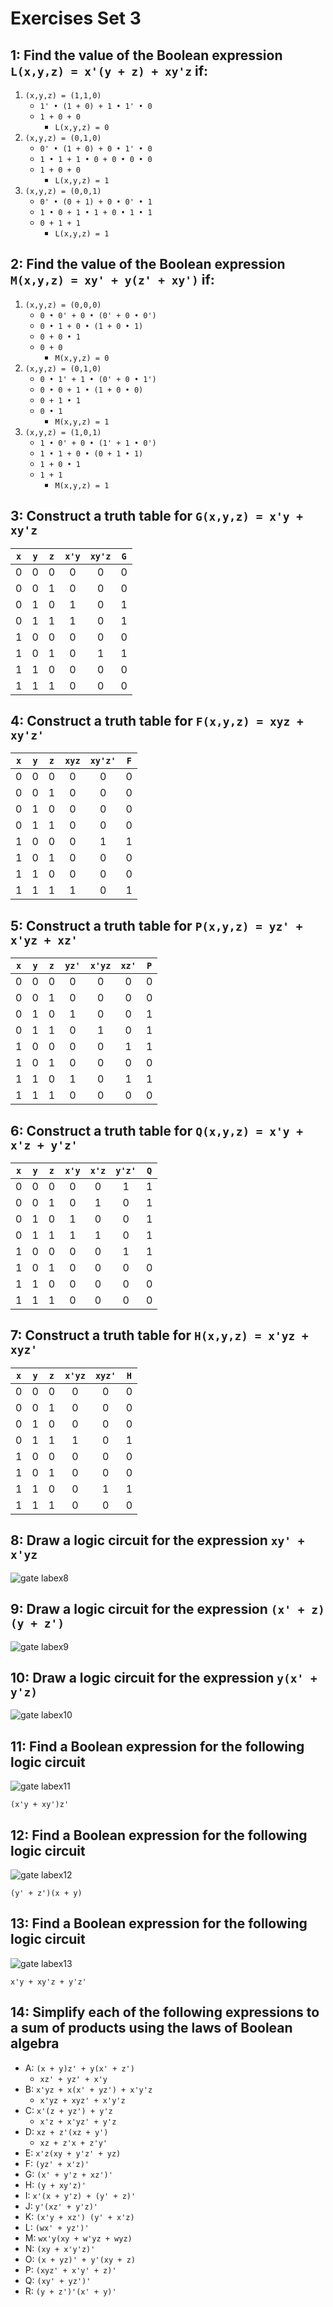 # Exercises Set 3

## 1: Find the value of the Boolean expression `L(x,y,z) = x'(y + z) + xy'z` if:

1. `(x,y,z) = (1,1,0)`
	- `1' • (1 + 0) + 1 • 1' • 0`
	- `1 + 0 + 0`
		- `L(x,y,z) = 0`
2. `(x,y,z) = (0,1,0)`
	- `0' • (1 + 0) + 0 • 1' • 0`
	- `1 • 1 + 1 • 0 + 0 • 0 • 0`
	- `1 + 0 + 0`
		- `L(x,y,z) = 1`
3. `(x,y,z) = (0,0,1)`
	- `0' • (0 + 1) + 0 • 0' • 1`
	- `1 • 0 + 1 • 1 + 0 • 1 • 1`
	- `0 + 1 + 1`
		- `L(x,y,z) = 1`

## 2: Find the value of the Boolean expression `M(x,y,z) = xy' + y(z' + xy')` if:

1. `(x,y,z) = (0,0,0)`
	- `0 • 0' + 0 • (0' + 0 • 0')`
	- `0 • 1 + 0 • (1 + 0 • 1)`
	- `0 + 0 • 1`
	- `0 + 0`
		- `M(x,y,z) = 0`
2. `(x,y,z) = (0,1,0)`
	- `0 • 1' + 1 • (0' + 0 • 1')`
	- `0 • 0 + 1 • (1 + 0 • 0)`
	- `0 + 1 • 1`
	- `0 • 1`
		- `M(x,y,z) = 1`
3. `(x,y,z) = (1,0,1)`
	- `1 • 0' + 0 • (1' + 1 • 0')`
	- `1 • 1 + 0 • (0 + 1 • 1)`
	- `1 + 0 • 1`
	- `1 + 1`
		- `M(x,y,z) = 1`

## 3: Construct a truth table for `G(x,y,z) = x'y + xy'z`

| `x` | `y` | `z` | `x'y` | `xy'z` | `G` |
|:---:|:---:|:---:|:-----:|:------:|:---:|
| 0   | 0   | 0   | 0     | 0      | 0   |
| 0   | 0   | 1   | 0     | 0      | 0   |
| 0   | 1   | 0   | 1     | 0      | 1   |
| 0   | 1   | 1   | 1     | 0      | 1   |
| 1   | 0   | 0   | 0     | 0      | 0   |
| 1   | 0   | 1   | 0     | 1      | 1   |
| 1   | 1   | 0   | 0     | 0      | 0   |
| 1   | 1   | 1   | 0     | 0      | 0   |

## 4: Construct a truth table for `F(x,y,z) = xyz + xy'z'`

| `x` | `y` | `z` | `xyz` | `xy'z'` | `F` |
|:---:|:---:|:---:|:-----:|:-------:|:---:|
| 0   | 0   | 0   | 0     | 0       | 0   |
| 0   | 0   | 1   | 0     | 0       | 0   |
| 0   | 1   | 0   | 0     | 0       | 0   |
| 0   | 1   | 1   | 0     | 0       | 0   |
| 1   | 0   | 0   | 0     | 1       | 1   |
| 1   | 0   | 1   | 0     | 0       | 0   |
| 1   | 1   | 0   | 0     | 0       | 0   |
| 1   | 1   | 1   | 1     | 0       | 1   |

## 5: Construct a truth table for `P(x,y,z) = yz' + x'yz + xz'`

| `x` | `y` | `z` | `yz'` | `x'yz` | `xz'` | `P` |
|:---:|:---:|:---:|:-----:|:------:|:-----:|:---:|
| 0   | 0   | 0   | 0     | 0      | 0     | 0   |
| 0   | 0   | 1   | 0     | 0      | 0     | 0   |
| 0   | 1   | 0   | 1     | 0      | 0     | 1   |
| 0   | 1   | 1   | 0     | 1      | 0     | 1   |
| 1   | 0   | 0   | 0     | 0      | 1     | 1   |
| 1   | 0   | 1   | 0     | 0      | 0     | 0   |
| 1   | 1   | 0   | 1     | 0      | 1     | 1   |
| 1   | 1   | 1   | 0     | 0      | 0     | 0   |

## 6: Construct a truth table for `Q(x,y,z) = x'y + x'z + y'z'`

| `x` | `y` | `z` | `x'y` | `x'z` | `y'z'` | `Q` |
|:---:|:---:|:---:|:-----:|:-----:|:------:|:---:|
| 0   | 0   | 0   | 0     | 0     | 1      | 1   |
| 0   | 0   | 1   | 0     | 1     | 0      | 1   |
| 0   | 1   | 0   | 1     | 0     | 0      | 1   |
| 0   | 1   | 1   | 1     | 1     | 0      | 1   |
| 1   | 0   | 0   | 0     | 0     | 1      | 1   |
| 1   | 0   | 1   | 0     | 0     | 0      | 0   |
| 1   | 1   | 0   | 0     | 0     | 0      | 0   |
| 1   | 1   | 1   | 0     | 0     | 0      | 0   |

## 7: Construct a truth table for `H(x,y,z) = x'yz + xyz'`

| `x` | `y` | `z` | `x'yz` | `xyz'` | `H` |
|:---:|:---:|:---:|:------:|:------:|:---:|
| 0   | 0   | 0   | 0      | 0      | 0   |
| 0   | 0   | 1   | 0      | 0      | 0   |
| 0   | 1   | 0   | 0      | 0      | 0   |
| 0   | 1   | 1   | 1      | 0      | 1   |
| 1   | 0   | 0   | 0      | 0      | 0   |
| 1   | 0   | 1   | 0      | 0      | 0   |
| 1   | 1   | 0   | 0      | 1      | 1   |
| 1   | 1   | 1   | 0      | 0      | 0   |

## 8: Draw a logic circuit for the expression `xy' + x'yz`

![gate labex8](http://i.imgur.com/iBUCSv2.png)

## 9: Draw a logic circuit for the expression `(x' + z)(y + z')`

![gate labex9](http://i.imgur.com/23DzBnP.png)

## 10: Draw a logic circuit for the expression `y(x' + y'z)`

![gate labex10](http://i.imgur.com/bNUNfGx.png)

## 11: Find a Boolean expression for the following logic circuit

![gate labex11](http://i.imgur.com/WTOCkTk.png)

`(x'y + xy')z'`

## 12: Find a Boolean expression for the following logic circuit

![gate labex12](http://i.imgur.com/uElO9bM.png)

`(y' + z')(x + y)`

## 13: Find a Boolean expression for the following logic circuit

![gate labex13](http://i.imgur.com/M3c9gKJ.png)

`x'y + xy'z + y'z'`

## 14: Simplify each of the following expressions to a sum of products using the laws of Boolean algebra

- A: `(x + y)z' + y(x' + z')`
	- `xz' + yz' + x'y`
- B: `x'yz + x(x' + yz') + x'y'z`
	- `x'yz + xyz' + x'y'z`
- C: `x'(z + yz') + y'z`
	- `x'z + x'yz' + y'z`
- D: `xz + z'(xz + y')`
	- `xz + z'x + z'y'`
- E: `x'z(xy + y'z' + yz)`
- F: `(yz' + x'z)'`
- G: `(x' + y'z + xz')'`
- H: `(y + xy'z)'`
- I: `x'(x + y'z) + (y' + z)'`
- J: `y'(xz' + y'z)'`
- K: `(x'y + xz') (y' + x'z)`
- L: `(wx' + yz')'`
- M: `wx'y(xy + w'yz + wyz)`
- N: `(xy + x'y'z)'`
- O: `(x + yz)' + y'(xy + z)`
- P: `(xyz' + x'y' + z)'`
- Q: `(xy' + yz')'`
- R: `(y + z')'(x' + y)'` 